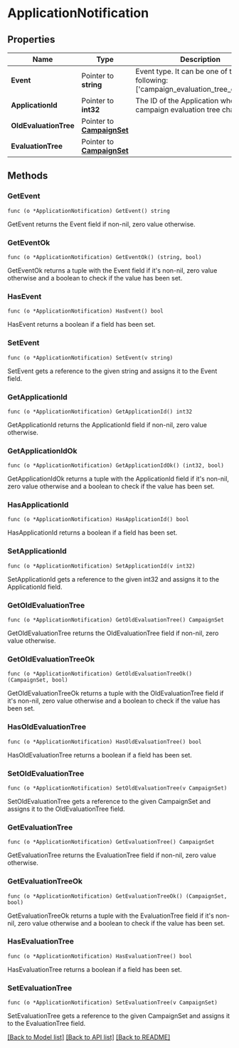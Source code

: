 # ApplicationNotification

## Properties

Name | Type | Description | Notes
------------ | ------------- | ------------- | -------------
**Event** | Pointer to **string** | Event type. It can be one of the following: [&#39;campaign_evaluation_tree_changed&#39;]  | 
**ApplicationId** | Pointer to **int32** | The ID of the Application whose campaign evaluation tree changed. | 
**OldEvaluationTree** | Pointer to [**CampaignSet**](.md) |  | [optional] 
**EvaluationTree** | Pointer to [**CampaignSet**](.md) |  | 

## Methods

### GetEvent

`func (o *ApplicationNotification) GetEvent() string`

GetEvent returns the Event field if non-nil, zero value otherwise.

### GetEventOk

`func (o *ApplicationNotification) GetEventOk() (string, bool)`

GetEventOk returns a tuple with the Event field if it's non-nil, zero value otherwise
and a boolean to check if the value has been set.

### HasEvent

`func (o *ApplicationNotification) HasEvent() bool`

HasEvent returns a boolean if a field has been set.

### SetEvent

`func (o *ApplicationNotification) SetEvent(v string)`

SetEvent gets a reference to the given string and assigns it to the Event field.

### GetApplicationId

`func (o *ApplicationNotification) GetApplicationId() int32`

GetApplicationId returns the ApplicationId field if non-nil, zero value otherwise.

### GetApplicationIdOk

`func (o *ApplicationNotification) GetApplicationIdOk() (int32, bool)`

GetApplicationIdOk returns a tuple with the ApplicationId field if it's non-nil, zero value otherwise
and a boolean to check if the value has been set.

### HasApplicationId

`func (o *ApplicationNotification) HasApplicationId() bool`

HasApplicationId returns a boolean if a field has been set.

### SetApplicationId

`func (o *ApplicationNotification) SetApplicationId(v int32)`

SetApplicationId gets a reference to the given int32 and assigns it to the ApplicationId field.

### GetOldEvaluationTree

`func (o *ApplicationNotification) GetOldEvaluationTree() CampaignSet`

GetOldEvaluationTree returns the OldEvaluationTree field if non-nil, zero value otherwise.

### GetOldEvaluationTreeOk

`func (o *ApplicationNotification) GetOldEvaluationTreeOk() (CampaignSet, bool)`

GetOldEvaluationTreeOk returns a tuple with the OldEvaluationTree field if it's non-nil, zero value otherwise
and a boolean to check if the value has been set.

### HasOldEvaluationTree

`func (o *ApplicationNotification) HasOldEvaluationTree() bool`

HasOldEvaluationTree returns a boolean if a field has been set.

### SetOldEvaluationTree

`func (o *ApplicationNotification) SetOldEvaluationTree(v CampaignSet)`

SetOldEvaluationTree gets a reference to the given CampaignSet and assigns it to the OldEvaluationTree field.

### GetEvaluationTree

`func (o *ApplicationNotification) GetEvaluationTree() CampaignSet`

GetEvaluationTree returns the EvaluationTree field if non-nil, zero value otherwise.

### GetEvaluationTreeOk

`func (o *ApplicationNotification) GetEvaluationTreeOk() (CampaignSet, bool)`

GetEvaluationTreeOk returns a tuple with the EvaluationTree field if it's non-nil, zero value otherwise
and a boolean to check if the value has been set.

### HasEvaluationTree

`func (o *ApplicationNotification) HasEvaluationTree() bool`

HasEvaluationTree returns a boolean if a field has been set.

### SetEvaluationTree

`func (o *ApplicationNotification) SetEvaluationTree(v CampaignSet)`

SetEvaluationTree gets a reference to the given CampaignSet and assigns it to the EvaluationTree field.


[[Back to Model list]](../README.md#documentation-for-models) [[Back to API list]](../README.md#documentation-for-api-endpoints) [[Back to README]](../README.md)


